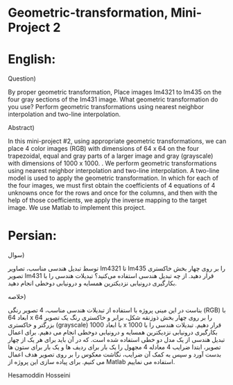 # Geometric-transformation, Mini-Project 2 


# English:

Question)

By proper geometric transformation, Place images Im4321 to Im435 on the four gray sections of the Im431 image. What geometric transformation do you use? Perform geometric transformations using nearest neighbor interpolation and two-line interpolation.


Abstract)

In this mini-project #2, using appropriate geometric transformations, we can place 4 color images (RGB) with dimensions of 64 x 64 on the four trapezoidal, equal and gray parts of a larger image and gray (grayscale) with dimensions of 1000 x 1000. . We perform geometric transformations using nearest neighbor interpolation and two-line interpolation. A two-line model is used to apply the geometric transformation. In which for each of the four images, we must first obtain the coefficients of 4 equations of 4 unknowns once for the rows and once for the columns, and then with the help of those coefficients, we apply the inverse mapping to the target image. We use Matlab to implement this project.


# Persian:

سوال)

توسط تبدیل هندسی مناسب، تصاویر Im4321 تا Im435 را بر روی چهار بخش خاکستری تصویر Im431 قرار دهید. از چه تبدیل هندسی استفاده می‌کنید؟ تبدیلات هندسی را با بکارگیری درونیابی نزدیکترین همسایه و درونیابی دوخطی انجام دهید.

خلاصه)

بناست در این مینی پروژه با استفاده از تبدیلات هندسی مناسب، 4 تصویر رنگی (RGB) با ابعاد 64 x 64 را بر روی چهار بخش ذوزنقه شکل، برابر و خاکستری رنگ یک تصویر بزرگتر و خاکستری (grayscale) با ابعاد 1000 x 1000 قرار دهیم. تبدیلات هندسی را با بکارگیری درونیابی نزدیکترین همسایه و درونیابی دوخطی انجام می دهیم. برای اعمال تبدیل هندسی از یک مدل دو خطی استفاده شده است. که در آن باید برای هر یک از چهار تصویر، ابتدا ضرایب 4 معادله 4 مجهول را یک بار برای ردیف ها و یک بار برای ستون ها بدست آورد و سپس به کمک آن ضرایب، نگاشت معکوس را بر روی تصویر هدف اعمال می کنیم. برای پیاده سازی این پروژه از Matlab استفاده می نماییم.


Hesamoddin Hosseini

